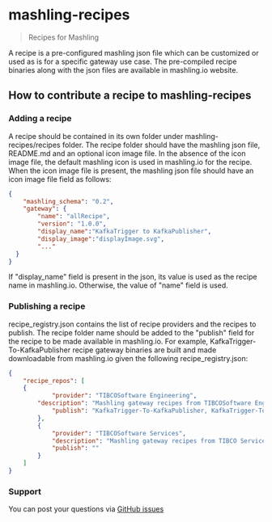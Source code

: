 # mashling-recipes
> Recipes for Mashling

A recipe is a pre-configured mashling json file which can be customized or used as is for a specific gateway use case. The pre-compiled recipe binaries along with the json files are available in mashling.io website.

## How to contribute a recipe to mashling-recipes

### Adding a recipe
A recipe should be contained in its own folder under mashling-recipes/recipes folder. The recipe folder should have the mashling json file, README.md and an optional icon image file. In the absence of the icon image file, the default mashling icon is used in mashling.io for the recipe. When the icon image file is present, the mashling json file should have an icon image file field as follows:

```json
{
	"mashling_schema": "0.2",
	"gateway": {
		"name": "allRecipe",
		"version": "1.0.0",
		"display_name":"KafkaTrigger to KafkaPublisher",
		"display_image":"displayImage.svg",
		"..."
  }
}
```

If "display_name" field is present in the json, its value is used as the recipe name in mashling.io. Otherwise, the value of "name" field is used.

### Publishing a recipe

recipe_registry.json contains the list of recipe providers and the recipes to publish. The recipe folder name should be added to the "publish" field for the recipe to be made available in mashling.io. For example, KafkaTrigger-To-KafkaPublisher recipe gateway binaries are built and made downloadable from mashling.io given the following recipe_registry.json:

```json
{
    "recipe_repos": [
	{
            "provider": "TIBCOSoftware Engineering",
	    "description": "Mashling gateway recipes from TIBCOSoftware Engineering",
            "publish": "KafkaTrigger-To-KafkaPublisher, KafkaTrigger-To-RestInvoker"
        },
        {
            "provider": "TIBCOSoftware Services",
            "description": "Mashling gateway recipes from TIBCO Services",
            "publish": ""
        }
    ]
}
```

### Support
You can post your questions via [GitHub issues](https://github.com/TIBCOSoftware/mashling/issues)
